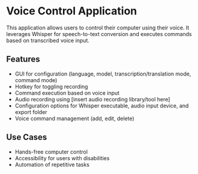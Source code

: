 # Voice Control Application

This application allows users to control their computer using their voice. It leverages Whisper for speech-to-text conversion and executes commands based on transcribed voice input.

## Features

*   GUI for configuration (language, model, transcription/translation mode, command mode)
*   Hotkey for toggling recording
*   Command execution based on voice input
*   Audio recording using [insert audio recording library/tool here]
*   Configuration options for Whisper executable, audio input device, and export folder
*   Voice command management (add, edit, delete)

## Use Cases

*   Hands-free computer control
*   Accessibility for users with disabilities
*   Automation of repetitive tasks
